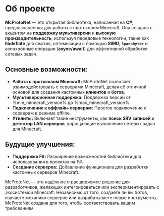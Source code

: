 # Об проекте

**McProtoNet** — это открытая библиотека, написанная на **C#**, 
предназначенная для работы с протоколом Minecraft. 
Она создана с акцентом на **поддержку мультиверсии** и **высокую производительность**, 
используя передовые технологии, такие как **libdeflate** для сжатия,
оптимизации с помощью **SIMD**, **`Span<byte>`** и асинхронные операции 
(**async/await**) для эффективной обработки сетевых задач.

## Основные возможности:
- **Работа с протоколом Minecraft:** McProtoNet позволяет взаимодействовать с серверами Minecraft, делая её отличной основой для создания кастомных **клиентов** и **ботов**.
- **Мультиверсионная поддержка:** Поддержка версий от %min_minecraft_version% до %max_minecraft_version%.
- **Подключение к оффлайн-серверам:** Простое подключение к серверам в режиме offline.
- **Утилиты:** Включает такие инструменты, как **поиск SRV записей** и **детектор LAN серверов**, упрощающие выполнение сетевых задач для Minecraft.

## Будущие улучшения:
- **Поддержка F#:** Расширение возможностей библиотеки для использования в проектах на F#.
- **Создание серверов:** Добавление функционала для разработки кастомных серверов Minecraft.

McProtoNet — это надёжное и расширяемое решение для разработчиков,
желающих интегрироваться или экспериментировать с экосистемой Minecraft. 
Независимо от того, создаёте ли вы ботов, изучаете механики серверов или 
разрабатываете новые инструменты, McProtoNet создана для того, 
чтобы соответствовать вашим требованиям.